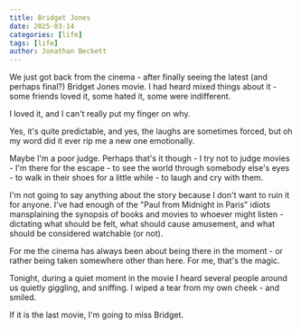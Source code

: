 ```yaml
---
title: Bridget Jones
date: 2025-03-14
categories: [life]
tags: [life]
author: Jonathan Beckett
---
```


We just got back from the cinema - after finally seeing the latest (and perhaps final?) Bridget Jones movie. I had heard mixed things about it - some friends loved it, some hated it, some were indifferent.

I loved it, and I can't really put my finger on why.

Yes, it's quite predictable, and yes, the laughs are sometimes forced, but oh my word did it ever rip me a new one emotionally.

Maybe I'm a poor judge. Perhaps that's it though - I try not to judge movies - I'm there for the escape - to see the world through somebody else's eyes - to walk in their shoes for a little while - to laugh and cry with them.

I'm not going to say anything about the story because I don't want to ruin it for anyone. I've had enough of the "Paul from Midnight in Paris" idiots mansplaining the synopsis of books and movies to whoever might listen - dictating what should be felt, what should cause amusement, and what should be considered watchable (or not).

For me the cinema has always been about being there in the moment - or rather being taken somewhere other than here. For me, that's the magic.

Tonight, during a quiet moment in the movie I heard several people around us quietly giggling, and sniffing. I wiped a tear from my own cheek - and smiled.

If it is the last movie, I'm going to miss Bridget.